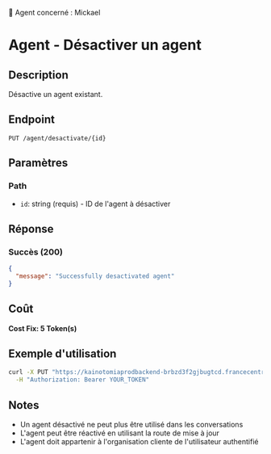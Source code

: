 🧠 Agent concerné : Mickael
# Agent - Désactiver un agent

## Description
Désactive un agent existant.

## Endpoint
```
PUT /agent/desactivate/{id}
```

## Paramètres

### Path
- `id`: string (requis) - ID de l'agent à désactiver

## Réponse

### Succès (200)
```json
{
  "message": "Successfully desactivated agent"
}
```

## Coût
**Cost Fix: 5 Token(s)**

## Exemple d'utilisation

```bash
curl -X PUT "https://kainotomiaprodbackend-brbzd3f2gjbugtcd.francecentral-01.azurewebsites.net/agent/desactivate/agent-id-123" \
  -H "Authorization: Bearer YOUR_TOKEN"
```

## Notes
- Un agent désactivé ne peut plus être utilisé dans les conversations
- L'agent peut être réactivé en utilisant la route de mise à jour
- L'agent doit appartenir à l'organisation cliente de l'utilisateur authentifié 